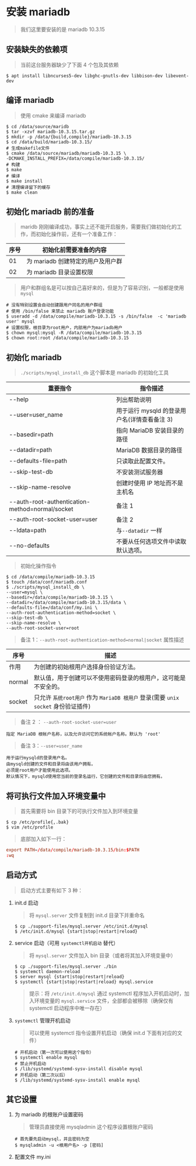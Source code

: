 # 安装 mariadb

> 我们这里要安装的是 mariadb 10.3.15

## 安装缺失的依赖项

> 当前这台服务器缺少了下面 4 个包及其依赖

```shell
$ apt install libncurses5-dev libghc-gnutls-dev libbison-dev libevent-dev
```

## 编译 mariadb

> 使用 cmake 来编译 mariadb

```shell
$ cd /data/source/maridb
$ tar -xzvf mariadb-10.3.15.tar.gz
$ mkdir -p /data/{build,compile}/mariadb-10.3.15
$ cd /data/build/mariadb-10.3.15/
# 生成makefile文件
$ cmake /data/source/mariadb/mariadb-10.3.15 \
-DCMAKE_INSTALL_PREFIX=/data/compile/mariadb-10.3.15/
# 构建
$ make
# 编译
$ make install
# 清理编译留下的缓存
$ make clean
```

## 初始化 mariadb 前的准备

> maridb 刚刚编译成功，事实上还不能开启服务，需要我们做初始化的工作，而初始化操作前，还有一个准备工作：

| 序号 | 初始化前需要准备的内容            |
| ---- | --------------------------------- |
| 01   | 为 mariadb 创建特定的用户及用户群 |
| 02   | 为 mariadb 目录设置权限           |

> 用户和群组名是可以按自己喜好来的，但是为了容易识别，一般都是使用 `mysql`

```shell
# 没有特别设置会自动创建跟用户同名的用户群组
# 使用 /bin/false 来禁止 mariadb 账户登录功能
$ useradd -d /data/compile/mariadb-10.3.15 -s /bin/false  -c 'mariadb user' mysql
# 设置权限，根目录为root用户，内部用户为mariadb用户
$ chown mysql:mysql -R /data/compile/mariadb-10.3.15
$ chown root:root /data/compile/mariadb-10.3.15
```

## 初始化 mariadb

> `./scripts/mysql_install_db` 这个脚本是 mariadb 的初始化工具

| 重要指令                                        | 指令描述                                     |
| ----------------------------------------------- | -------------------------------------------- |
| --help                                          | 列出帮助说明                                 |
| --user=user_name                                | 用于运行 mysqld 的登录用户名(详情查看备注 3) |
| --basedir=path                                  | 指向 MariaDB 安装目录的路径                  |
| --datadir=path                                  | MariaDB 数据目录的路径                       |
| --defaults-file=path                            | 只读取此配置文件。                           |
| --skip-test-db                                  | 不安装测试服务器                             |
| --skip-name-resolve                             | 创建时使用 IP 地址而不是主机名               |
| --auth-root-authentication-method=normal/socket | 备注 1                                       |
| --auth-root-socket-user=user                    | 备注 2                                       |
| --ldata=path                                    | 与`--datadir` 一样                           |
| --no-defaults                                   | 不要从任何选项文件中读取默认选项。           |

> 初始化操作指令

```shell
$ cd /data/compile/mariadb-10.3.15
$ touch /data/conf/mariadb.conf
$ ./scripts/mysql_install_db \
--user=mysql \
--basedir=/data/compile/mariadb-10.3.15 \
--datadir=/data/compile/mariadb-10.3.15/data \
--defaults-file=/data/conf/my.ini \
--auth-root-authentication-method=socket \
--skip-test-db \
--skip-name-resolve \
--auth-root-socket-user=root
```

> 备注 1：`--auth-root-authentication-method=normal|socket` 属性描述

| 序号   | 描述                                                                              |
| ------ | --------------------------------------------------------------------------------- |
| 作用   | 为创建的初始根用户选择身份验证方法。                                              |
| normal | 默认值，用于创建可以不使用密码登录的根用户，这可能是不安全的。                    |
| socket | 只允许 `系统root用户` 作为 `MariaDB 根用户` 登录(需要 `unix socket` 身份验证插件) |

> 备注 2 ： `--auth-root-socket-user=user`

```text
指定 MariaDB 根帐户名称，以及允许访问它的系统帐户名称。默认为 'root'
```

> 备注 3：`--user=user_name`

```text
用于运行mysqld的登录用户名。
由mysqld创建的文件和目录将由该用户拥有。
必须是root用户才能使用此选项。
默认情况下，mysqld使用您当前的登录名运行，它创建的文件和目录将由您拥有。
```

## 将可执行文件加入环境变量中

> 首先需要将 bin 目录下的可执行文件加入到环境变量

```shell
$ cp /etc/profile{,.bak}
$ vim /etc/profile
```

> 底部加入如下一行：

```conf
export PATH=/data/compile/mariadb-10.3.15/bin:$PATH
:wq
```

## 启动方式

> 启动方式主要有如下 3 种：

1. init.d 启动

   > 将 `mysql.server` 文件复制到 init.d 目录下并重命名

   ```shell
   $ cp ./support-files/mysql.server /etc/init.d/mysql
   $ /etc/init.d/mysql {start|stop|restart|reload}
   ```

2. service 启动（可用 `systemctl开机启动` 替代）

   > 将 `mysql.server` 文件加入 bin 目录（或者将其加入环境变量中）

   ```shell
   $ cp ./support-files/mysql.server ./bin
   $ systemctl daemon-reload
   $ server mysql {start|stop|restart|reload}
   $ systemctl {start|stop|restart|reload} mysql.service
   ```

   > 提示：将 `/etc/init.d/mysql` 通过 systemctl 程序加入开机启动时，加入环境变量的 `mysql.service` 文件，全部都会被移除（确保仅有 systemctl 启动程序中唯一存在）

3. `systemctl` 管理开机启动

   > 可以使用 systemctl 指令设置开机启动（确保 init.d 下面有对应的文件）

   ```shell
   # 开机启动（第一次可以使用这个指令）
   $ systemctl enable mysql
   # 禁止开机启动
   $ /lib/systemd/systemd-sysv-install disable mysql
   # 开机启动（第二次以后）
   $ /lib/systemd/systemd-sysv-install enable mysql
   ```

## 其它设置

1. 为 mariadb 的根账户设置密码

   > 管理员直接使用 mysqladmin 这个程序设置根账户密码

   ```shell
   # 首先要先启动mysql，并且密码为空
   $ mysqladmin -u <根用户名> -p [密码]
   ```

2. 配置文件 my.ini
